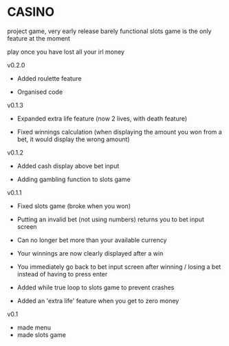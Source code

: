 # CASINO

project game, very early release barely functional slots game is the only feature at the moment

play once you have lost all your irl money

v0.2.0

- Added roulette feature

- Organised code

v0.1.3

- Expanded extra life feature (now 2 lives, with death feature)

- Fixed winnings calculation (when displaying the amount you won from a bet, it would display the wrong amount)

v0.1.2

- Added cash display above bet input

- Adding gambling function to slots game

v0.1.1

- Fixed slots game (broke when you won)

- Putting an invalid bet (not using numbers) returns you to bet input screen

- Can no longer bet more than your available currency

- Your winnings are now clearly displayed after a win

- You immediately go back to bet input screen after winning / losing a bet instead of having to press enter

- Added while true loop to slots game to prevent crashes

- Added an 'extra life' feature when you get to zero money

v0.1

- made menu
- made slots game
